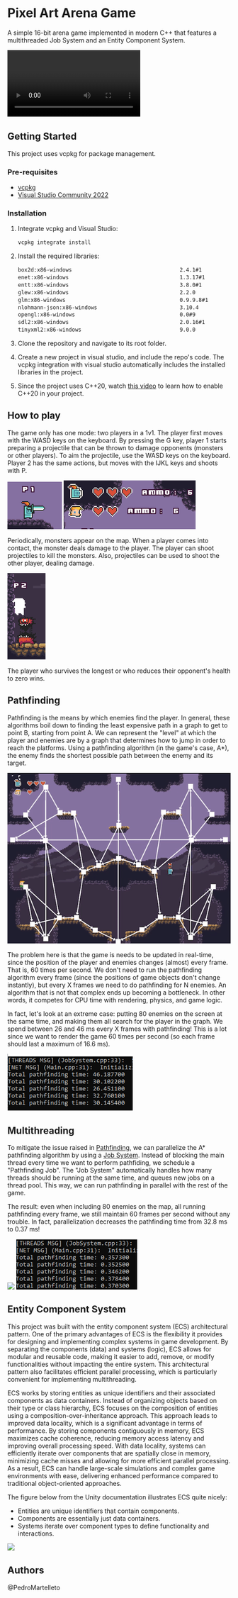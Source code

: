 # Pixel Art Arena Game

A simple 16-bit arena game implemented in modern C++ that features a multithreaded Job System and an Entity Component System.


<div>
  <video autoplay="true" controls="false" type="video/mp4" preload="auto" src="https://user-images.githubusercontent.com/35240934/175192721-d98a1925-aa89-469b-aa42-ffd87ef5b20d.mp4"/>
</div>

<!-- GETTING STARTED -->
## Getting Started

This project uses vcpkg for package management.

### Pre-requisites

* [vcpkg](https://github.com/microsoft/vcpkg)
* [Visual Studio Community 2022](https://visualstudio.microsoft.com/free-developer-offers/)

### Installation

1. Integrate vcpkg and Visual Studio:

	```sh
	vcpkg integrate install
	```

2. Install the required libraries:

	```sh
	box2d:x86-windows                                  2.4.1#1          An open source C++ engine for simulating rigid b...
	enet:x86-windows                                   1.3.17#1         Reliable UDP networking library
	entt:x86-windows                                   3.8.0#1          Gaming meets modern C++ - a fast and reliable en...
	glew:x86-windows                                   2.2.0            The OpenGL Extension Wrangler Library (GLEW) is ...
	glm:x86-windows                                    0.9.9.8#1        OpenGL Mathematics (GLM)
	nlohmann-json:x86-windows                          3.10.4           JSON for Modern C++
	opengl:x86-windows                                 0.0#9            Open Graphics Library (OpenGL)[3][4][5] is a cro...
	sdl2:x86-windows                                   2.0.16#1         Simple DirectMedia Layer is a cross-platform dev...
	tinyxml2:x86-windows                               9.0.0            A simple, small, efficient, C++ XML parser
	```

3. Clone the repository and navigate to its root folder.

4. Create a new project in visual studio, and include the repo's code. The vcpkg integration with visual studio automatically includes the installed libraries in the project.

6. Since the project uses C++20, watch [this video](https://www.youtube.com/watch?v=XsDR01GMxEI&t=140s) to learn how to enable C++20 in your project.

## How to play

The game only has one mode: two players in a 1v1. The player first moves with the WASD keys on the keyboard. By pressing the G key, player 1 starts preparing a projectile that can be thrown to damage opponents (monsters or other players). To aim the projectile, use the WASD keys on the keyboard. Player 2 has the same actions, but moves with the IJKL keys and shoots with P.

<img src="./Res/image11.png" />

<img src="./Res/image2.png" />

Periodically, monsters appear on the map. When a player comes into contact, the monster deals damage to the player. The player can shoot projectiles to kill the monsters. Also, projectiles can be used to shoot the other player, dealing damage.

<img src="./Res/image10.png" />

The player who survives the longest or who reduces their opponent's health to zero wins.

## Pathfinding

Pathfinding is the means by which enemies find the player. In general, these algorithms boil down to finding the least expensive path in a graph to get to point B, starting from point A. We can represent the "level" at which the player and enemies are by a graph that determines how to jump in order to reach the platforms. Using a pathfinding algorithm (in the game's case, A*), the enemy finds the shortest possible path between the enemy and its target.

<img src="./Res/image9.gif" />

The problem here is that the game is needs to be updated in real-time, since the position of the player and enemies changes (almost) every frame. That is, 60 times per second. We don't need to run the pathfinding algorithm every frame (since the positions of game objects don't change instantly), but every X frames we need to do pathfinding for N enemies. An algorithm that is not that complex ends up becoming a bottleneck. In other words, it competes for CPU time with rendering, physics, and game logic.

In fact, let's look at an extreme case: putting 80 enemies on the screen at the same time, and making them all search for the player in the graph. We spend between 26 and 46 ms every X frames with pathfinding! This is a lot since we want to render the game 60 times per second (so each frame should last a maximum of 16.6 ms).

<img src="./Res/image1.png" />

## Multithreading

To mitigate the issue raised in [Pathfinding](#pathfinding), we can parallelize the A* pathfinding algorithm by using a [Job System](https://wickedengine.net/2018/11/24/simple-job-system-using-standard-c/). Instead of blocking the main thread every time we want to perform pathfiding, we schedule a "Pathfinding Job". The "Job System" automatically handles how many threads should be running at the same time, and queues new jobs on a thread pool. This way, we can run pathfinding in parallel with the rest of the game.

The result: even when including 80 enemies on the map, all running pathfinding every frame, we still maintain 60 frames per second without any trouble.
In fact, parallelization decreases the pathfinding time from 32.8 ms to 0.37 ms!

<img src="./Res/image15.gif" />
<img src="./Res/image12.png" />

## Entity Component System

This project was built with the entity component system (ECS) architectural pattern. One of the primary advantages of ECS is the flexibility it provides for designing and implementing complex systems in game development. By separating the components (data) and systems (logic), ECS allows for modular and reusable code, making it easier to add, remove, or modify functionalities without impacting the entire system. This architectural pattern also facilitates efficient parallel processing, which is particularly convenient for implementing multithreading.

ECS works by storing entities as unique identifiers and their associated components as data containers. Instead of organizing objects based on their type or class hierarchy, ECS focuses on the composition of entities using a composition-over-inheritance approach. This approach leads to improved data locality, which is a significant advantage in terms of performance. By storing components contiguously in memory, ECS maximizes cache coherence, reducing memory access latency and improving overall processing speed. With data locality, systems can efficiently iterate over components that are spatially close in memory, minimizing cache misses and allowing for more efficient parallel processing. As a result, ECS can handle large-scale simulations and complex game environments with ease, delivering enhanced performance compared to traditional object-oriented approaches.

The figure below from the Unity documentation illustrates ECS quite nicely:

- Entities are unique identifiers that contain components.
- Components are essentially just data containers.
- Systems iterate over component types to define functionality and interactions.

<img src="https://i.imgur.com/jILtOcV.png" />

## Authors

@PedroMartelleto
